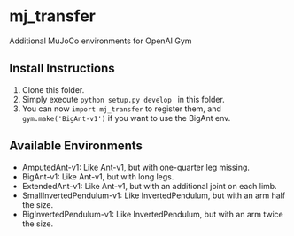 # mj_transfer
Additional MuJoCo environments for OpenAI Gym

## Install Instructions

1. Clone this folder.
2. Simply execute `python setup.py develop ` in this folder.
3. You can now `import mj_transfer` to register them, and `gym.make('BigAnt-v1')` if you want to use the BigAnt env.

## Available Environments

*   AmputedAnt-v1: Like Ant-v1, but with one-quarter leg missing. 
*   BigAnt-v1: Like Ant-v1, but with long legs. 
*   ExtendedAnt-v1: Like Ant-v1, but with an additional joint on each limb.
*   SmallInvertedPendulum-v1: Like InvertedPendulum, but with an arm half the size. 
*   BigInvertedPendulum-v1: Like InvertedPendulum, but with an arm twice the size. 
